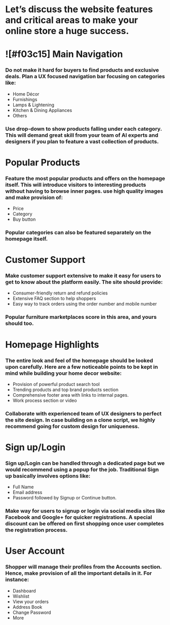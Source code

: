# Let’s discuss the website features and critical areas to make your online store a huge success.


# ![#f03c15] Main Navigation
### Do not make it hard for buyers to find products and exclusive deals. Plan a UX focused navigation bar focusing on categories like:

* Home Décor
* Furnishings
* Lamps & Lightening
* Kitchen & Dining Appliances
* Others
### Use drop-down to show products falling under each category. This will demand great skill from your team of AI experts and designers if you plan to feature a vast collection of products.

# Popular Products
### Feature the most popular products and offers on the homepage itself. This will introduce visitors to interesting products without having to browse inner pages. use high quality images and make provision of:

* Price
* Category
* Buy button
### Popular categories can also be featured separately on the homepage itself.

# Customer Support
### Make customer support extensive to make it easy for users to get to know about the platform easily. The site should provide:

* Consumer-friendly return and refund policies
* Extensive FAQ section to help shoppers
* Easy way to track orders using the order number and mobile number
### Popular furniture marketplaces score in this area, and yours should too.

# Homepage Highlights
### The entire look and feel of the homepage should be looked upon carefully. Here are a few noticeable points to be kept in mind while building your home decor website:

* Provision of powerful product search tool
* Trending products and top brand products section
* Comprehensive footer area with links to internal pages.
* Work process section or video
### Collaborate with experienced team of UX designers to perfect the site design. In case building on a clone script, we highly recommend going for custom design for uniqueness.

# Sign up/Login
### Sign up/Login can be handled through a dedicated page but we would recommend using a popup for the job.  Traditional Sign up basically involves options like:

* Full Name
* Email address
* Password followed by Signup or Continue button.
### Make way for users to signup or login via social media sites like Facebook and Google+ for quicker registrations. A special discount can be offered on first shopping once user completes the registration process.

# User Account
### Shopper will manage their profiles from the Accounts section. Hence, make provision of all the important details in it. For instance:

* Dashboard
* Wishlist
* View your orders
* Address Book
* Change Password
* More

